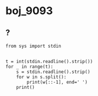# boj_9093
## ?

```python3
from sys import stdin


t = int(stdin.readline().strip())
for _ in range(t):
    s = stdin.readline().strip()
    for w in s.split():
        print(w[::-1], end=' ')
    print()
```
